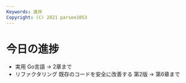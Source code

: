 ```yaml
---
Keywords: 進捗
Copyright: (C) 2021 parsee1053
---
```


# 今日の進捗
* 実用 Go言語 → 2章まで
* リファクタリング 既存のコードを安全に改善する 第2版 → 第6章まで
